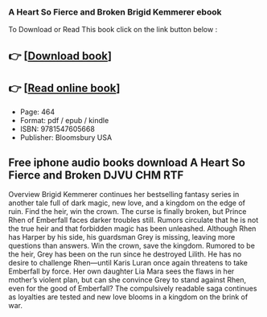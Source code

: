 ### A Heart So Fierce and Broken Brigid Kemmerer ebook

To Download or Read This book click on the link button below :

## 👉  [**[Download book](http://filesbooks.info/download.php?group=book&from=github.com&id=558369&lnk=1061 "Download book")**]

## 👉  [**[Read online book](http://filesbooks.info/download.php?group=book&from=github.com&id=558369&lnk=1061 "Read online book")**]


* Page: 464
* Format: pdf / epub / kindle
* ISBN: 9781547605668
* Publisher: Bloomsbury USA



## Free iphone audio books download A Heart So Fierce and Broken DJVU CHM RTF


Overview
Brigid Kemmerer continues her bestselling fantasy series in another tale full of dark magic, new love, and a kingdom on the edge of ruin. Find the heir, win the crown. The curse is finally broken, but Prince Rhen of Emberfall faces darker troubles still. Rumors circulate that he is not the true heir and that forbidden magic has been unleashed. Although Rhen has Harper by his side, his guardsman Grey is missing, leaving more questions than answers. Win the crown, save the kingdom. Rumored to be the heir, Grey has been on the run since he destroyed Lilith. He has no desire to challenge Rhen—until Karis Luran once again threatens to take Emberfall by force. Her own daughter Lia Mara sees the flaws in her mother’s violent plan, but can she convince Grey to stand against Rhen, even for the good of Emberfall? The compulsively readable saga continues as loyalties are tested and new love blooms in a kingdom on the brink of war.



